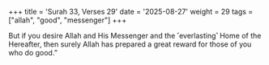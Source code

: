 +++
title = 'Surah 33, Verses 29'
date = '2025-08-27'
weight = 29
tags = ["allah", "good", "messenger"]
+++

But if you desire Allah and His Messenger and the ˹everlasting˺ Home of the Hereafter, then surely Allah has prepared a great reward for those of you who do good.”
